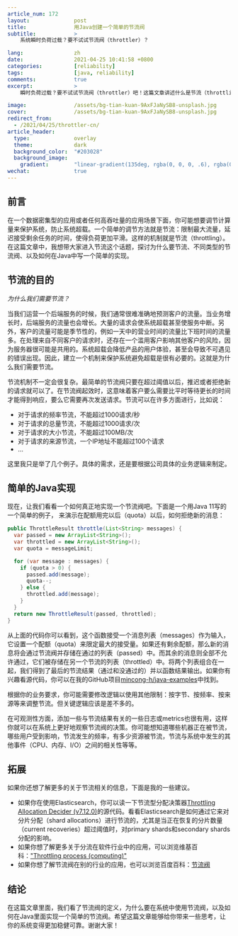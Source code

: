```yaml
---
article_num: 172
layout:              post
title:               用Java创建一个简单的节流阀
subtitle:            >
    系统瞬时负荷过载？要不试试节流阀（throttler）？

lang:                zh
date:                2021-04-25 10:41:58 +0800
categories:          [reliability]
tags:                [java, reliability]
comments:            true
excerpt:             >
    瞬时负荷过载？要不试试节流阀（throttler）吧！这篇文章讲述什么是节流（throttling）以及如何用Java创建一个简单的节流阀。

image:               /assets/bg-tian-kuan-9AxFJaNySB8-unsplash.jpg
cover:               /assets/bg-tian-kuan-9AxFJaNySB8-unsplash.jpg
redirect_from:
  - /2021/04/25/throttler-cn/
article_header:
  type:              overlay
  theme:             dark
  background_color:  "#203028"
  background_image:
    gradient:        "linear-gradient(135deg, rgba(0, 0, 0, .6), rgba(0, 0, 0, .4))"
wechat:              true
---
```


## 前言

在一个数据密集型的应用或者任何高吞吐量的应用场景下面，你可能想要调节计算量来保护系统，防止系统超载。一个简单的调节方法就是节流：限制最大流量，延迟接受剩余任务的时间，使得负荷更加平滑。这样的机制就是节流（throttling）。在这篇文章中，我想带大家进入节流这个话题，探讨为什么要节流、不同类型的节流阀、以及如何在Java中写一个简单的实现。

## 节流的目的

_为什么我们需要节流？_

当我们运营一个后端服务的时候，我们通常很难准确地预测客户的流量。当业务增长时，后端服务的流量也会增长。大量的请求会使系统超载甚至使服务中断。另外，客户的流量可能是季节性的，例如一天中的营业时间的流量比下班时间的流量多。在处理来自不同客户的请求时，还存在一个滥用客户影响其他客户的风险，因为服务器很可能是共用的。系统超载会降低产品的用户体验，甚至会导致不可遇见的错误出现。因此，建立一个机制来保护系统避免超载是很有必要的。这就是为什么我们需要节流。

节流机制不一定会很复杂。最简单的节流阀只要在超过阈值以后，推迟或者拒绝新的请求就可以了。在节流阀起效时，这意味着客户要么需要比平时等待更长的时间才能得到响应，要么它需要再次发送请求。节流可以在许多方面进行，比如说：

* 对于请求的频率节流，不能超过1000请求/秒
* 对于请求的总量节流，不能超过1000请求/次
* 对于请求的大小节流，不能超过100MB/次
* 对于请求的来源节流，一个IP地址不能超过100个请求
* ...

这里我只是举了几个例子。具体的需求，还是要根据公司具体的业务逻辑来制定。

## 简单的Java实现

现在，让我们看看一个如何真正地实现一个节流阀吧。下面是一个用Java 11写的一个简单的例子， 来演示在配额用完以后（quota）以后，如何拒绝新的消息：

```java
public ThrottleResult throttle(List<String> messages) {
  var passed = new ArrayList<String>();
  var throttled = new ArrayList<String>();
  var quota = messageLimit;

  for (var message : messages) {
    if (quota > 0) {
      passed.add(message);
      quota--;
    } else {
      throttled.add(message);
    }
  }
  return new ThrottleResult(passed, throttled);
}
```

从上面的代码你可以看到，这个函数接受一个消息列表（messages）作为输入，它设置一个配额（quota）来限定最大的接受量。如果还有剩余配额，那么新的消息将会通过节流阀并存储在通过的列表（passed）中。而其余的消息则全部不允许通过，它们被存储在另一个节流的列表（throttled）中。将两个列表组合在一起，我们得到了最后的节流结果（通过和没通过的）并以函数结果输出。如果你有兴趣看源代码，你可以在我的GitHub项目[mincong-h/java-examples](https://github.com/mincong-h/java-examples/blob/blog/throttler/reliability/src/main/java/io/mincong/reliability/Throttler.java)中找到。

根据你的业务要求，你可能需要修改逻辑以使用其他限制：按字节、按频率、按来源等来调整节流。但关键逻辑应该是差不多的。

在可观测性方面，添加一些与节流结果有关的一些日志或metrics也很有用，这样你就可以在系统上更好地观察节流阀的决策。你可能想知道哪些机器正在被节流，哪些用户受到影响，节流发生的频率，有多少资源被节流，节流与系统中发生的其他事件（CPU、内存、I/O）之间的相关性等等。

## 拓展

如果你还想了解更多的关于节流相关的信息，下面是我的一些建议。

* 如果你在使用Elasticsearch，你可以读一下节流型分配决策器[Throttling Allocation Decider (v7.12.0)](https://github.com/elastic/elasticsearch/blob/v7.12.0/server/src/main/java/org/elasticsearch/cluster/routing/allocation/decider/ThrottlingAllocationDecider.java)的源代码。看看Elasticsearch是如何通过它来对分片分配（shard allocations）进行节流的，尤其是当正在恢复的分片数量（current recoveries）超过阈值时，对primary shards和secondary shards分配的影响。
* 如果你想了解更多关于分流在软件行业中的应用，可以浏览维基百科：["Throttling process (computing)"](https://en.wikipedia.org/wiki/Throttling_process_%28computing%29)
* 如果你想了解节流阀在别的行业的应用，也可以浏览百度百科：[节流阀](https://baike.baidu.com/item/%E8%8A%82%E6%B5%81%E9%98%80)

## 结论

在这篇文章里面，我们看了节流阀的定义，为什么要在系统中使用节流阀，以及如何在Java里面实现一个简单的节流阀。希望这篇文章能够给你带来一些思考，让你的系统变得更加稳健可靠。谢谢大家！
